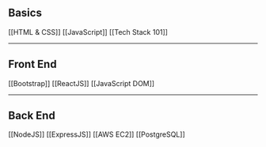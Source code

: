 ## Basics

[[HTML & CSS]]
[[JavaScript]]
[[Tech Stack 101]]

---

## Front End

[[Bootstrap]]
[[ReactJS]]
[[JavaScript DOM]]

---

## Back End

[[NodeJS]]
[[ExpressJS]]
[[AWS EC2]]
[[PostgreSQL]]